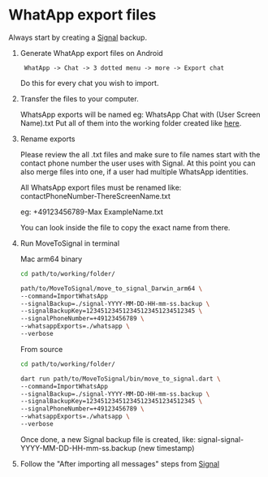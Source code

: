 # WhatApp export files

Always start by creating a [Signal](docs/Signal.md) backup.

1. Generate WhatApp export files on Android

   ```text
    WhatApp -> Chat -> 3 dotted menu -> more -> Export chat
   ```

   Do this for every chat you wish to import.

2. Transfer the files to your computer.

   WhatsApp exports will be named eg: WhatsApp Chat with (User Screen Name).txt
   Put all of them into the working folder created like [here](docs/Signal.md).

3. Rename exports

   Please review the all .txt files and make sure to file names start with the contact phone number the user uses with Signal.
   At this point you can also merge files into one, if a user had multiple WhatsApp identities.

   All WhatsApp export files must be renamed like:  
   contactPhoneNumber-ThereScreenName.txt

   eg: +49123456789-Max ExampleName.txt

   You can look inside the file to copy the exact name from there.

4. Run MoveToSignal in terminal

   Mac arm64 binary

   ```bash
   cd path/to/working/folder/

   path/to/MoveToSignal/move_to_signal_Darwin_arm64 \
   --command=ImportWhatsApp
   --signalBackup=./signal-YYYY-MM-DD-HH-mm-ss.backup \
   --signalBackupKey=123451234512345123451234512345 \
   --signalPhoneNumber=+49123456789 \
   --whatsappExports=./whatsapp \
   --verbose
   ```

   From source

   ```bash
   cd path/to/working/folder/

   dart run path/to/MoveToSignal/bin/move_to_signal.dart \
   --command=ImportWhatsApp
   --signalBackup=./signal-YYYY-MM-DD-HH-mm-ss.backup \
   --signalBackupKey=123451234512345123451234512345 \
   --signalPhoneNumber=+49123456789 \
   --whatsappExports=./whatsapp \
   --verbose
   ```

   Once done, a new Signal backup file is created, like: signal-signal-YYYY-MM-DD-HH-mm-ss.backup (new timestamp)

5. Follow the "After importing all messages" steps from [Signal](docs/Signal.md)

